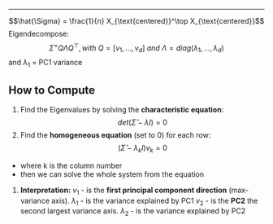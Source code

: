 ----

$$\hat{\Sigma} = \frac{1}{n} X_{\text{centered}}^\top X_{\text{centered}}$$
Eigendecompose:
$$Σ^=QΛQ^⊤, with\ Q=[v_1,\dots,v_d]\ and \ Λ=diag(λ_1,…,λ_d)$$
and $λ_1$ = PC1 variance 

## How to Compute
1. Find the Eigenvalues by solving the **characteristic equation**:
$$det(\hat{Σ}−λI)=0$$
2. Find the **homogeneous equation** (set to 0) for each row:
$$(\hat{Σ}−λ_k​I)v_k=0$$
- where k is the column number
- then we can solve the whole system from the equation
1. **Interpretation:**
	$v_1$ - is the **first principal component direction** (max-variance axis).
	$λ_1$ - is the variance explained by PC1
	$v_2$ - is the **PC2** the second largest variance axis.
	$λ_2$ - is the variance explained by PC2